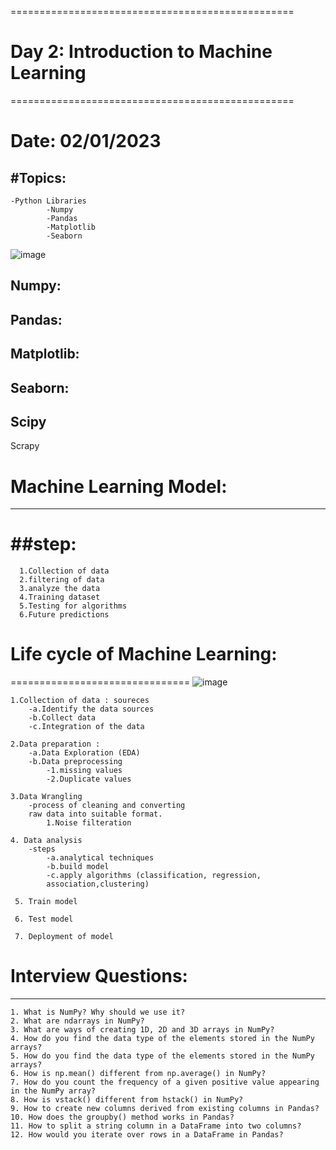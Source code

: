 
=================================================
# Day 2: Introduction to Machine Learning
=================================================
# Date: 02/01/2023

#Topics:
------------------
    -Python Libraries
            -Numpy
            -Pandas
            -Matplotlib
            -Seaborn
![image](https://user-images.githubusercontent.com/72081819/210325888-51858a50-25eb-466c-b5e0-c735cc6ef63f.png)
   

  Numpy:
  ------
  Pandas:
  --------
  Matplotlib:
  -----------
  Seaborn:
  ---------
  Scipy
  -------
  Scrapy

# Machine Learning Model:
---------------------------
##step:
======

      1.Collection of data
      2.filtering of data
      3.analyze the data
      4.Training dataset
      5.Testing for algorithms
      6.Future predictions


# Life cycle of Machine Learning:
===============================
![image](https://user-images.githubusercontent.com/72081819/210325458-5d5258e6-5927-473b-8548-ea38a159555e.png)


    1.Collection of data : soureces 
        -a.Identify the data sources
        -b.Collect data
        -c.Integration of the data

    2.Data preparation :
        -a.Data Exploration (EDA)
        -b.Data preprocessing
            -1.missing values
            -2.Duplicate values

    3.Data Wrangling
        -process of cleaning and converting 
        raw data into suitable format.
            1.Noise filteration

    4. Data analysis       
        -steps
            -a.analytical techniques
            -b.build model
            -c.apply algorithms (classification, regression, 
            association,clustering)

     5. Train model

     6. Test model

     7. Deployment of model
 
# Interview Questions:
---------------------

    1. What is NumPy? Why should we use it?
    2. What are ndarrays in NumPy?
    3. What are ways of creating 1D, 2D and 3D arrays in NumPy?
    4. How do you find the data type of the elements stored in the NumPy arrays?
    5. How do you find the data type of the elements stored in the NumPy arrays?
    6. How is np.mean() different from np.average() in NumPy?
    7. How do you count the frequency of a given positive value appearing in the NumPy array?
    8. How is vstack() different from hstack() in NumPy?
    9. How to create new columns derived from existing columns in Pandas?
    10. How does the groupby() method works in Pandas?
    11. How to split a string column in a DataFrame into two columns?
    12. How would you iterate over rows in a DataFrame in Pandas?
